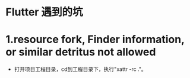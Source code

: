 # Flutter 遇到的坑

# 1.**resource fork, Finder information, or similar detritus not allowed**

- 打开项目工程目录，cd到工程目录下，执行"xattr -rc ."。